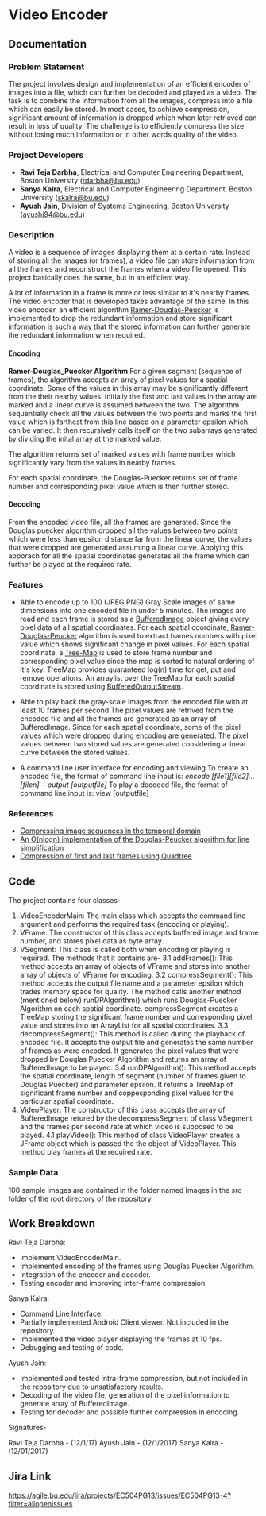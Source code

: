 # Video Encoder

## Documentation

### Problem Statement
The project involves design and implementation of an efficient encoder of images into a file, which can further be decoded and played as a video.
The task is to combine the information from all the images, compress into a file which can easily be stored.
In most cases, to achieve compression, significant amount of information is dropped which when later retrieved can result in loss of quality.
The challenge is to efficiently compress the size without losing much information or in other words quality of the video.


### Project Developers
* **Ravi Teja Darbha**, Electrical and Computer Engineering Department, Boston University (rdarbha@bu.edu)
* **Sanya Kalra**, Electrical and Computer Engineering Department, Boston University (skalra@bu.edu)
* **Ayush Jain**, Division of Systems Engineering, Boston University (ayushj94@bu.edu)

### Description
A video is a sequence of images displaying them at a certain rate. Instead of storing all the images (or frames), a video file can store information from all the frames and reconstruct the frames when a video file opened. This project basically does the same, but in an efficient way. 

A lot of information in a frame is more or less similar to it's nearby frames. The video encoder that is developed takes advantage of the same. In this video encoder, an efficient algorithm [Ramer-Douglas-Peucker](https://en.wikipedia.org/wiki/Ramer%E2%80%93Douglas%E2%80%93Peucker_algorithm) is implemented to drop the redundant information and store significant information is such a way that the stored information can further generate the redundant information when required.

#### Encoding
**Ramer-Douglas_Puecker Algorithm**
For a given segment (sequence of frames), the algorithm accepts an array of pixel values for a spatial coordinate. Some of the values in this array may be significantly different from the their nearby values.
Initially the first and last values in the array are marked and a linear curve is assumed between the two. The algorithm sequentially check all the values between the two points and marks the first value which is farthest from this line based on a parameter epsilon which can be varied.
It then recursively calls itself on the two subarrays generated by dividing the inital array at the marked value. 

The algorithm returns set of marked values with frame number which significantly vary from the values in nearby frames.

For each spatial coordinate, the Douglas-Puecker returns set of frame number and corresponding pixel value which is then further stored. 

#### Decoding
From the encoded video file, all the frames are generated. Since the Douglas puecker algorithm dropped all the values between two points which were less than epsilon distance far from the linear curve, the values that were dropped are generated assuming a linear curve.
Applying this apporach for all the spatial coordinates generates all the frame which can further be played at the required rate.

### Features
* Able to encode up to 100 (JPEG,PNG) Gray Scale images of same dimensions into one encoded file in under 5 minutes.
The images are read and each frame is stored as a [BufferedImage](https://docs.oracle.com/javase/7/docs/api/java/awt/image/BufferedImage.html) object giving every pixel data of all spatial coordinates.
For each spatial coordinate, [Ramer-Douglas-Peucker](https://en.wikipedia.org/wiki/Ramer%E2%80%93Douglas%E2%80%93Peucker_algorithm) algorithm is used to extract frames numbers with pixel value which shows significant change in pixel values.
For each spatial coordinate, a [Tree-Map](https://docs.oracle.com/javase/7/docs/api/java/util/TreeMap.html) is used to store frame number and corresponding pixel value since the map is sorted to natural ordering of it's key.
TreeMap provides guaranteed log(n) time for get, put and remove operations. An arraylist over the TreeMap for each spatial coordinate is stored using [BufferedOutputStream](https://docs.oracle.com/javase/7/docs/api/java/io/BufferedOutputStream.html).

* Able to play back the gray-scale images from the encoded file with at least 10 frames per second
The pixel values are retrived from the encoded file and all the frames are generated as an array of BufferedImage.
Since for each spatial coordinate, some of the pixel values which were dropped during encoding are generated.
The pixel values between two stored values are generated considering a linear curve between the stored values.

* A command line user interface for encoding and viewing
To create an encoded file, the format of command line input is: *encode [file1][file2]...[filen] --output [outputfile]*
To play a decoded file, the format of command line input is: view [outputfile]


### References
* [Compressing image sequences in the temporal domain](http://ieeexplore.ieee.org/document/791403/)
* [An O(nlogn) implementation of the Douglas-Peucker algorithm for line simplification](https://dl.acm.org/citation.cfm?id=178097)
* [Compression of first and last frames using Quadtree](http://ieeexplore.ieee.org/xpls/icp.jsp?arnumber=4766408)

## Code
The project contains four classes-
1. VideoEncoderMain: The main class which accepts the command line argument and performs the required task (encoding or playing).
2. VFrame: The constructor of this class accepts buffered image and frame number, and stores pixel data as byte array.
3. VSegment: This class is called both when encoding or playing is required. The methods that it contains are-
3.1 addFrames(): This method accepts an array of objects of VFrame and stores into another array of objects of VFrame for encoding.
3.2 compressSegment(): This method accepts the output file name and a parameter epsilon which trades memory space for quality. The method calls another method (mentioned below) runDPAlgorithm() which runs Douglas-Puecker Algorithm on each spatial coordinate. compressSegment creates a TreeMap storing the significant frame number and corresponding pixel value and stores into an ArrayList for all spatial coordinates.
3.3 decompressSegment(): This method is called during the playback of encoded file. It accepts the output file and generates the same number of frames as were encoded. It generates the pixel values that were dropped by Douglas Puecker Algorithm and returns an array of BufferedImage to be played.
3.4 runDPAlgorithm(): This method accepts the spatial coordinate, length of segment (number of frames given to Douglas Puecker) and parameter epsilon. It returns a TreeMap of significant frame number and coppesponding pixel values for the particular spatial coordinate.
4. VideoPlayer: The constructor of this class accepts the array of BufferedImage retured by the decompressSegment of class VSegment and the frames per second rate at which video is supposed to be played.
4.1 playVideo(): This method of class VideoPlayer creates a JFrame object which is passed the the object of VideoPlayer. This method play frames at the required rate.

### Sample Data
100 sample images are contained in the folder named Images in the src folder of the root directory of the repository. 

## Work Breakdown

Ravi Teja Darbha: 
* Implement VideoEncoderMain.
* Implemented encoding of the frames using Douglas Puecker Algorithm.
* Integration of the encoder and decoder.
* Testing encoder and improving inter-frame compression

Sanya Kalra: 
* Command Line Interface.
* Partially implemented Android Client viewer. Not included in the repository.
* Implemented the video player displaying the frames at 10 fps.
* Debugging and testing of code.

Ayush Jain: 
* Implemented and tested intra-frame compression, but not included in the repository due to unsatisfactory results.
* Decoding of the video file, generation of the pixel information to generate array of BufferedImage.
* Testing for decoder and possible further compression in encoding.

Signatures-

Ravi Teja Darbha - (12/1/17)
Ayush Jain - (12/1/2017)
Sanya Kalra - (12/01/2017)

## Jira Link
https://agile.bu.edu/jira/projects/EC504PG13/issues/EC504PG13-4?filter=allopenissues